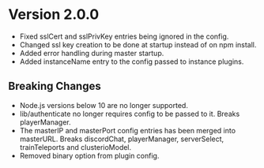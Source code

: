 Version 2.0.0
=============

- Fixed sslCert and sslPrivKey entries being ignored in the config.
- Changed ssl key creation to be done at startup instead of on npm install.
- Added error handling during master startup.
- Added instanceName entry to the config passed to instance plugins.

Breaking Changes
----------------
- Node.js versions below 10 are no longer supported.
- lib/authenticate no longer requires config to be passed to it.  Breaks
  playerManager.
- The masterIP and masterPort config entries has been merged into masterURL.
  Breaks discordChat, playerManager, serverSelect, trainTeleports and
  clusterioModel.
- Removed binary option from plugin config.
